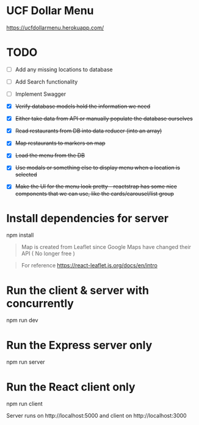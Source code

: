 # UCF Dollar Menu
https://ucfdollarmenu.herokuapp.com/

# TODO

- [ ] Add any missing locations to database

- [ ] Add Search functionality

- [ ] Implement Swagger

- [x] ~~Verify database models hold the information we need~~

- [x] ~~Either take data from API or manually populate the database ourselves~~

- [x] ~~Read restaurants from DB into data reducer (into an array)~~

- [x] ~~Map restaurants to markers on map~~ 

- [x] ~~Load the menu from the DB~~

- [x] ~~Use modals or something else to display menu when a location is selected~~

- [x] ~~Make the UI for the menu look pretty - reactstrap has some nice components that we can use, like the cards/carousel/list group~~


     
# Install dependencies for server
npm install

> Map is created from Leaflet since Google Maps have changed their API ( No longer free )

> For reference https://react-leaflet.js.org/docs/en/intro

# Run the client & server with concurrently
npm run dev

# Run the Express server only
npm run server

# Run the React client only
npm run client

Server runs on http://localhost:5000 and client on http://localhost:3000
